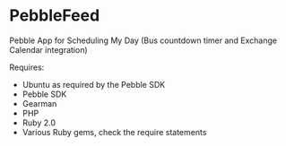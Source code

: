 PebbleFeed
==========

Pebble App for Scheduling My Day (Bus countdown timer and Exchange Calendar integration)

Requires:
* Ubuntu as required by the Pebble SDK
* Pebble SDK
* Gearman
* PHP
* Ruby 2.0
* Various Ruby gems, check the require statements
